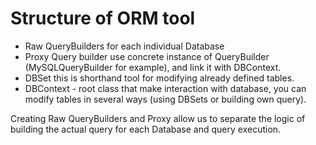 # Structure of ORM tool 

- Raw QueryBuilders for each individual Database
- Proxy Query builder use concrete instance of QueryBuilder (MySQLQueryBuilder for example), and link it with DBContext.
- DBSet this is shorthand tool for modifying already defined tables.
- DBContext - root class that make interaction with database, you can modify tables in several ways (using DBSets or building own query).

Creating Raw QueryBuilders and Proxy allow us to separate the logic of building the actual query for each Database and query execution.



